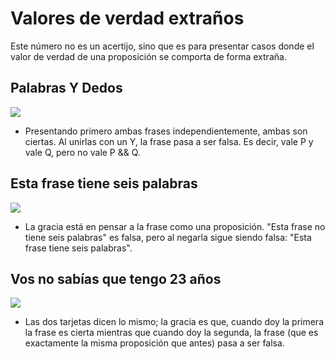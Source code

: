 Valores de verdad extraños
==========================

Este número no es un acertijo, sino que es para presentar casos donde el valor de verdad de una proposición se comporta de forma extraña.

Palabras Y Dedos
----------------

![](palabras_y_dedos.jpg)

* Presentando primero ambas frases independientemente, ambas son ciertas. Al unirlas con un Y, la frase pasa a ser falsa. Es decir, vale P y vale Q, pero no vale P && Q.

Esta frase tiene seis palabras
------------------------------

![](frase_6_palabras.jpg)

* La gracia está en pensar a la frase como una proposición. "Esta frase no tiene seis palabras" es falsa, pero al negarla sigue siendo falsa: "Esta frase tiene seis palabras".

Vos no sabías que tengo 23 años
-------------------------------

![](vos_no_sabias_23_anios.jpg)

* Las dos tarjetas dicen lo mismo; la gracia es que, cuando doy la primera la frase es cierta mientras que cuando doy la segunda, la frase (que es exactamente la misma proposición que antes) pasa a ser falsa.

